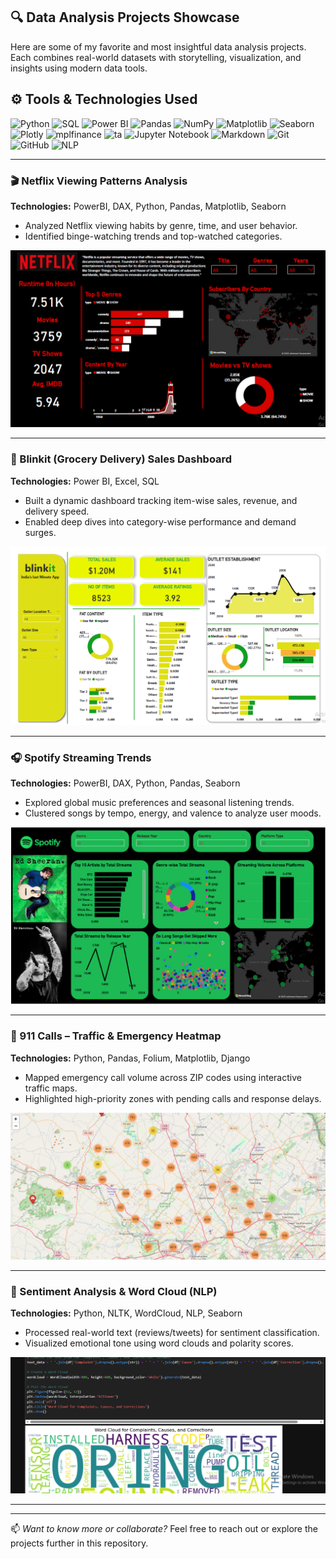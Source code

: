 ## 🔍 Data Analysis Projects Showcase

Here are some of my favorite and most insightful data analysis projects. Each combines real-world datasets with storytelling, visualization, and insights using modern data tools.

## ⚙️ Tools & Technologies Used

![Python](https://img.shields.io/badge/-Python-3776AB?logo=python&logoColor=white&style=flat)
![SQL](https://img.shields.io/badge/-SQL-4479A1?logo=postgresql&logoColor=white&style=flat)
![Power BI](https://img.shields.io/badge/-Power%20BI-F2C811?logo=power-bi&logoColor=white&style=flat)
![Pandas](https://img.shields.io/badge/-Pandas-150458?logo=pandas&logoColor=white&style=flat)
![NumPy](https://img.shields.io/badge/-NumPy-013243?logo=numpy&logoColor=white&style=flat)
![Matplotlib](https://img.shields.io/badge/-Matplotlib-11557C?logo=plotly&logoColor=white&style=flat)
![Seaborn](https://img.shields.io/badge/-Seaborn-47A3A3?style=flat&logo=python&logoColor=white)
![Plotly](https://img.shields.io/badge/-Plotly-3F4F75?logo=plotly&logoColor=white&style=flat)
![mplfinance](https://img.shields.io/badge/-mplfinance-8142F5?style=flat&logo=chartdotjs&logoColor=white)
![ta](https://img.shields.io/badge/-ta%20(lib)-5A5A5A?style=flat&logo=python&logoColor=white)
![Jupyter Notebook](https://img.shields.io/badge/-Jupyter-DA5B0B?logo=jupyter&logoColor=white&style=flat)
![Markdown](https://img.shields.io/badge/-Markdown-000000?logo=markdown&logoColor=white&style=flat)
![Git](https://img.shields.io/badge/-Git-F05032?logo=git&logoColor=white&style=flat)
![GitHub](https://img.shields.io/badge/-GitHub-181717?logo=github&logoColor=white&style=flat)
![NLP](https://img.shields.io/badge/-NLP-009688?style=flat&logo=read-the-docs&logoColor=white)

---

### 🎬 Netflix Viewing Patterns Analysis
**Technologies:** PowerBI, DAX, Python, Pandas, Matplotlib, Seaborn

- Analyzed Netflix viewing habits by genre, time, and user behavior.
- Identified binge-watching trends and top-watched categories.

![Netflix Analysis](images/netflix_powerbi_report.PNG)

---

### 🛒 Blinkit (Grocery Delivery) Sales Dashboard
**Technologies:** Power BI, Excel, SQL

- Built a dynamic dashboard tracking item-wise sales, revenue, and delivery speed.
- Enabled deep dives into category-wise performance and demand surges.

![Blinkit Dashboard](images/blinkit_powerbi_sales_report.PNG)

---

### 🎧 Spotify Streaming Trends
**Technologies:** PowerBI, DAX, Python, Pandas, Seaborn

- Explored global music preferences and seasonal listening trends.
- Clustered songs by tempo, energy, and valence to analyze user moods.

![Spotify Analysis](images/spotify_powerbi_report.PNG)

---

### 🚨 911 Calls – Traffic & Emergency Heatmap
**Technologies:** Python, Pandas, Folium, Matplotlib, Django

- Mapped emergency call volume across ZIP codes using interactive traffic maps.
- Highlighted high-priority zones with pending calls and response delays.

![911 Map](images/911_call_data_analysis_trafic_map_python.PNG)

---

### 💬 Sentiment Analysis & Word Cloud (NLP)
**Technologies:** Python, NLTK, WordCloud, NLP, Seaborn

- Processed real-world text (reviews/tweets) for sentiment classification.
- Visualized emotional tone using word clouds and polarity scores.

![Sentiment Word Cloud](images/wordcloud_for_sentiment_analysis_nlp_python.PNG)

---



---

📫 *Want to know more or collaborate?* Feel free to reach out or explore the projects further in this repository.

